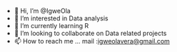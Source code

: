 - 👋 Hi, I’m @IgweOla
- 👀 I’m interested in Data analysis
- 🌱 I’m currently learning R
- 💞️ I’m looking to collaborate on Data related projects
- 📫 How to reach me ...
mail :igweolavera@gmail.com 
<!---
IgweOla/IgweOla is a ✨ special ✨ repository because its `README.md` (this file) appears on your GitHub profile.
You can click the Preview link to take a look at your changes.
--->
